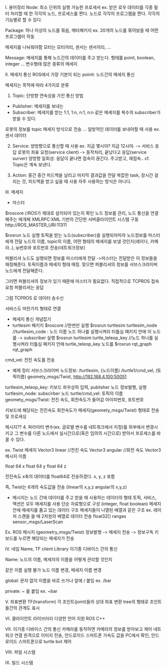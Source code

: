 I. 용어정리
Node: 최소 단위의 실행 가능한 프로세서
ex. 받은 로우 데이터를 각종 필터 처리할 때 한 각각의 노드, 프로세스를 짠다. 노드로 각각의 프로그램을 짠다. 각각의 기능별로 할 수 있다.

Package: 하나 이상의 노드를 묶음, 메타패키지
ex. 20개의 노드를 묶어놨을 때 어떤 프로그램이 작동

메세지를 나눠줘야함
모터는 모터끼리, 센서는 센서끼리, ...

Message: 메세지를 통해 노드간의 데이터를 주고 받는다. 형태를 point, boolean, integer ... 변수형태
많은 종류의 메세지


II. 메세지 통신
ROS에서 가장 기본이 되는 poinit: 노드간의 메세지 통신


메세지는 목적에 따라 4가지로 분류
1. Topic: 단방향 연속성을 가진 통신 방법
- Publisher: 메세지를 보내는
- Subscriber: 메세지를 받는
1:1, 1:n, n:1, n:n
같은 메세지를 복수의 subscriber가 받을 수 있다.

로봇의 정보를 topic 메세지 방식으로 전송 ...
일방적인 데이터를 보내야할 때 사용
ex. 센서 데이터

2. Service: 양방향으로 통신할 때 사용
ex. 지금 몇시야? 지금 12시야. -> 서비스 응답
로봇의 좌표 요청(service client) -> 동작처리, 끝났다고 응답(service surver)
양방향
일회성: 응답이 끝나면 접속이 끊긴다. 주고받고, 재접속..
cf. Topic은 계속 보낸다.

3. Action: 중간 중간 피드백을 날리고 마지막 결과값을 전달
복잡한 task, 장시간 걸리는 것, 피드백을 받고 싶을 때 사용
자주 사용하는 방식은 아니다.

III. 메세지
- 마스터

$roscore
//ROS가 제대로 설치되어 있는지 확인
노드 정보를 관리, 노드 통신을 연결해주는 매개체
XMLRPC:XML 기반의 간단한 서버클라이언트 시스템 구동
http://ROS_MASTER_URI:11311

$rosrun
노드 실행
토픽을 받는 노드(subscriber)을 실행되자마자 노드정보를 마스터에게 전달
노드의 이름, topic의 이름, 어떤 형태의 메세지를 보낼 것인지(레이다, 카메라..), ip번호와 포트번호 전송(네트워크정보)

퍼블리셔 노드도 실행되면 정보를 마스터에게 전달
->마스터는 전달받은 이 정보들을 매칭해준다. 
토픽이름과 메세지 형태 매칭. 맞으면 퍼블리셔의 정보를 서브스크라이버 노드에게 전달해준다. 

그러면 퍼블리셔의 정보가 있기 때문에 마스터가 필요없다. 직접적으로 TCPROS 접속 요청
퍼블리셔는 응답

그럼 TCPROS 로 데이터 송수신

서비스도 마찬가지 형태로 연결

* 메세지 통신 개념잡기
* turtlesim 패키지
$roscore 
//한번만 실행
$rosrun turtlesim turtlesim_node
//turtlesim_code : 노드 이름
노드 하나를 실행시켜라 터틀심 패키지 안에 이 노드를 -> subscriber 실행
$rosrun turtlesim turtle_teleop_key
//노드 하나를 실행시켜라 터틀심 패키지 안에 turtle_teleop_key 노드를 
$rosrun rqt_graph rqt_graph

cmd_vel: 전진 속도를 전송

- 예제 정리
서브스크라이버 노드정보:
/turtlesim, (노드이름)
/turtle1/cmd_vel, (토픽이름)
geomety_msgs/Twist,
http://192.168.4.100:50051


turtlesim_teleop_key: 키보드 좌우상하 입력, publisher 노드 정보발행, 실행
turtlesim_node: subscirber 노드
turtle/cmd_vel: 토픽의 이름
geomety_msgs/Twist: 전진 속도, 회전속도가 들어감
아이피번호, 포트번호

키보드에 해당되는 전진속도 회전속도가 메세지(geomety_msgs/Twist) 형태로 전송 및 프로세싱

메시지??
4. 파라미터
변수(ex. 글로벌 변수를 네트워크에서 지정)를 외부에서 변경시키고 그 변수를 다른 노드에서 실시간으로(혹은 임의의 시간으로) 받아서 프로세스를 바꿀 수 있다.

ex. Twist 메세지
Vector3 linear //전진 속도
Vector3 angular //회전 속도
Vector3 메시지 이름

float 64 x
float 64 y
float 64 z

전진속도 x축의 데이터를 float64로 전송하겠다. x, y, z 포함

즉, Twist는 6개의 속도값을 전송
(linear의 x,y,z angular의 x,y,z)

- 메시지는 노드 간에 데이터를 주고 받을 때 사용하는 데이터의 형태
토픽, 서비스, 액션은 모두 메세지를 사용
단순 자료형으로 구성 (integer, float boolean)
메세지 안에 메세지를 품고 있는 데이터 구조
메세지들이 나열된 배열과 같은 구조
ex. 레이저 스캔을 쓸 때 2차원의 배열로 데이터 전송
float32[] ranges
sensor_msgs/LaserScan

Ex. ROS 메시지 (geometry_msgs/Twist)
정보발행 -> 메세지 전송 -> 정보구독
키보드를 누르면 해당되는 메세지가 전송

IV. 네임
Name, TF client Library 이기종 디바이스 간의 통신

Name: 노드의 이름, 메세지의 이름을 어떻게 관리할 것인지

같은 이름 실행 불가
노드 이름 변경, 메세지 이름 변경

global: 문자 없이 이름을 바로 쓰거나 앞에 / 붙임
ex. /bar

private: ~ 를 붙임
ex. ~bar

V. 좌표변환 TF(transform)
각 조인트(joint)들의 상대 좌표 변환
tree의 형태로 조인트들간의 관계도 표시

VI. 클라이언트 라이브러리
다양한 언어 지원
ROS C++

VII. 이기종 디바이스 간의 통신
카메라를 동작하면 카메라의 정보를 받아보고 제어
네트워크 연결
원격으로 이미지 전송, 안드로이드 스마트폰 가속도 값을 PC에서 확인, 안드로이드 스마트폰으로 turtle bot 제어

VIII. 파일 시스템

IX. 빌드 시스템
